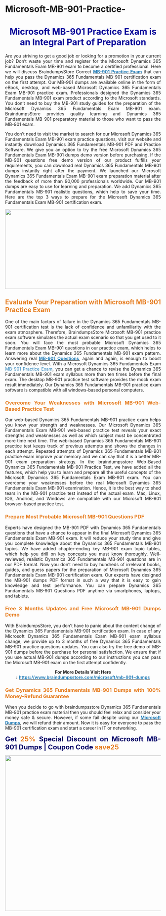 # Microsoft-MB-901-Practice-<h1 style="text-align: center;"><strong><span style="color:#000099;">Microsoft MB-901 Practice Exam is an Integral Part of Preparation</span></strong></h1>

<p style="text-align: justify;">Are you striving to get a good job or looking for a promotion in your current job? Don’t waste your time and register for the Microsoft Dynamics 365 Fundamentals Exam MB-901 exam to become a certified professional. Here we will discuss BraindumpsStore Correct <strong><a href="https://www.braindumpsstore.com/microsoft/mb-901-dumps"><span style="color:#2980b9;">MB-901 Practice Exam</span></a></strong> that can help you pass the Dynamics 365 Fundamentals MB-901 certification exam on the first attempt. Our MB-901 dumps are available online in the form of eBook, desktop, and web-based Microsoft Dynamics 365 Fundamentals Exam MB-901 practice exam. Professionals designed the Dynamics 365 Fundamentals MB-901 exam product according to the Microsoft standards. You don’t need to buy the MB-901 study guides for the preparation of the Microsoft Dynamics 365 Fundamentals Exam MB-901 exam. BraindumpsStore provides quality learning and Dynamics 365 Fundamentals MB-901 preparatory material to those who want to pass the MB-901 exam.</p>

<p style="text-align: justify;">You don’t need to visit the market to search for our Microsoft Dynamics 365 Fundamentals Exam MB-901 exam practice questions, visit our website and instantly download Dynamics 365 Fundamentals MB-901 PDF and Practice Software. We give you an option to try the free Microsoft Dynamics 365 Fundamentals Exam MB-901 dumps demo version before purchasing. If the MB-901 questions free demo version of our product fulfills your requirements, you can download real Dynamics 365 Fundamentals MB-901 dumps instantly right after the payment. We launched our Microsoft Dynamics 365 Fundamentals Exam MB-901 exam preparation material after the feedback of more than 90,000 professionals worldwide. Our MB-901 dumps are easy to use for learning and preparation. We add Dynamics 365 Fundamentals MB-901 realistic questions, which help to save your time. Here are the top 3 ways to prepare for the Microsoft Dynamics 365 Fundamentals Exam MB-901 certification exam.</p>

<p style="text-align: center;"><a href="https://www.braindumpsstore.com/microsoft/mb-901-dumps"><img alt="" src="https://i.imgur.com/eahyvNT.jpg" style="width: 700px; height: 258px;" /></a></p>

<h2 style="text-align: justify;"><strong><span style="color:#e67e22;">Evaluate Your Preparation with Microsoft MB-901 Practice Exam</span></strong></h2>

<p style="text-align: justify;">One of the main factors of failure in the Dynamics 365 Fundamentals MB-901 certification test is the lack of confidence and unfamiliarity with the exam atmosphere. Therefore, BraindumpsStore Microsoft MB-901 practice exam software simulates the actual exam scenario so that you get used to it soon. You will face the most probable Microsoft Dynamics 365 Fundamentals Exam MB-901 questions in our practice exam, which helps to learn more about the Dynamics 365 Fundamentals MB-901 exam pattern. Answering real <strong><a href="https://www.braindumpsstore.com/microsoft/mb-901-dumps"><span style="color:#2980b9;">MB-901 Questions</span></a></strong>, again and again, is enough to boost your confidence level. With a Microsoft Dynamics 365 Fundamentals Exam <span style="color:#2980b9;">MB-901 Practice Exam</span>, you can get a chance to revise the Dynamics 365 Fundamentals MB-901 exam syllabus more than ten times before the final exam. The desktop MB-901 practice test software provides the mock exam result immediately. Our Dynamics 365 Fundamentals MB-901 practice exam software is compatible with all windows-based personal computers.</p>

<h3 style="text-align: justify;"><strong><span style="color:#e67e22;">Overcome Your Weaknesses with Microsoft MB-901 Web-Based Practice Test</span></strong></h3>

<p style="text-align: justify;">Our web-based Dynamics 365 Fundamentals MB-901 practice exam helps you know your strength and weaknesses. Our Microsoft Dynamics 365 Fundamentals Exam MB-901 web-based practice test reveals your exact strengths and weaknesses as well as which subject must be concentrated more time next time. The web-based Dynamics 365 Fundamentals MB-901 practice test keeps track of previous attempts and shows the changes in each attempt. Repeated attempts of Dynamics 365 Fundamentals MB-901 practice exam improve your memory and we can say that it is a better MB-901 exam preparation strategy. In the braindumpsstore Web-Based Dynamics 365 Fundamentals MB-901 Practice Test, we have added all the features, which help you to learn and prepare all the useful concepts of the Microsoft Dynamics 365 Fundamentals Exam MB-901 exam. You can overcome your weaknesses before the real Microsoft Dynamics 365 Fundamentals Exam MB-901 examination. Hence, it is the best way to shed tears in the MB-901 practice test instead of the actual exam. Mac, Linux, IOS, Andriod, and Windows are compatible with our Microsoft MB-901 browser-based practice test.</p>

<h3 style="text-align: justify;"><strong><span style="color:#e67e22;">Prepare Most Probable Microsoft MB-901 Questions PDF </span></strong></h3>

<p style="text-align: justify;">Experts have designed the MB-901 PDF with Dynamics 365 Fundamentals questions that have a chance to appear in the final Microsoft Dynamics 365 Fundamentals Exam MB-901 exam. It will reduce your study time and give you complete knowledge about the Dynamics 365 Fundamentals MB-901 topics. We have added chapter-ending key MB-901 exam topic tables, which help you drill on key concepts you must know thoroughly. Well-reviewed, realistic Dynamics 365 Fundamentals MB-901 questions are in our PDF format. Now you don’t need to buy hundreds of irrelevant books, guides, and guess papers for the preparation of Microsoft Dynamics 365 Fundamentals Exam MB-901 certification exam. Our experts have designed the MB-901 dumps PDF format in such a way that it is easy to gain knowledge and test performance. You can prepare Dynamics 365 Fundamentals MB-901 Questions PDF anytime via smartphones, laptops, and tablets.</p>

<h3 style="text-align: justify;"><span style="color:#e67e22;"><strong>Free 3 Months Updates and Free Microsoft MB-901 Dumps Demo</strong></span></h3>

<p style="text-align: justify;">With BraindumpsStore, you don’t have to panic about the content change of the Dynamics 365 Fundamentals MB-901 certification exam. In case of any Microsoft Dynamics 365 Fundamentals Exam MB-901 exam syllabus change, we provide up to 3 months of free Dynamics 365 Fundamentals MB-901 practice questions updates. You can also try the free demo of MB-901 dumps before the purchase for personal satisfaction. We ensure that if you use actual MB-901 dumps according to our instructions you can pass the Microsoft MB-901 exam on the first attempt confidently.</p>

<p style="text-align: center;"><strong>For More Details Visit Here :</strong> <strong><a href="https://www.braindumpsstore.com/microsoft/mb-901-dumps"><span style="color:#2980b9;">https://www.braindumpsstore.com/microsoft/mb-901-dumps</span></a></strong></p>

<h3 style="text-align: justify;"><strong><span style="color:#e67e22;">Get Dynamics 365 Fundamentals MB-901 Dumps with 100% Money-Refund Guarantee</span></strong></h3>

<p style="text-align: justify;">When you decide to go with braindumpsstore Dynamics 365 Fundamentals MB-901 practice exam material then you should feel relax and consider your money safe & secure. However, if some fail despite using our <strong><a href="https://www.braindumpsstore.com/microsoft-dumps"><span style="color:#2980b9;">Microsoft Dumps</span></a></strong>, we will refund their amount. Now it is easy for everyone to pass the MB-901 certification exam and start a career in IT or networking.</p>

<p style="text-align: justify;"><span style="font-size:22px;"><span style="color:#000066;"><strong>Get </strong></span><span style="color:#e67e22;"><strong>25%</strong></span><span style="color:#000066;"><strong> Special Discount on Microsoft MB-901 Dumps | Coupon Code </strong></span><span style="color:#e67e22;"><strong>save25</strong></span></span></p>

<p style="text-align: center;"><a href="https://www.braindumpsstore.com/microsoft/mb-901-dumps"><img alt="" src="https://i.imgur.com/ZcbsKFT.jpg" style="width: 700px; height: 503px;" /></a></p>
